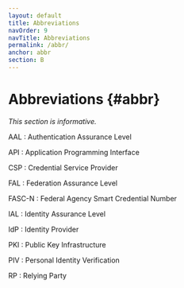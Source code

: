 ```yaml
---
layout: default
title: Abbreviations
navOrder: 9
navTitle: Abbreviations
permalink: /abbr/
anchor: abbr
section: B
---
```


# Abbreviations {#abbr}

_This section is informative._

AAL
: Authentication Assurance Level

API
: Application Programming Interface

CSP
: Credential Service Provider

FAL
: Federation Assurance Level

FASC-N
: Federal Agency Smart Credential Number

IAL
: Identity Assurance Level

IdP
: Identity Provider

PKI
: Public Key Infrastructure

PIV
: Personal Identity Verification

RP
: Relying Party

